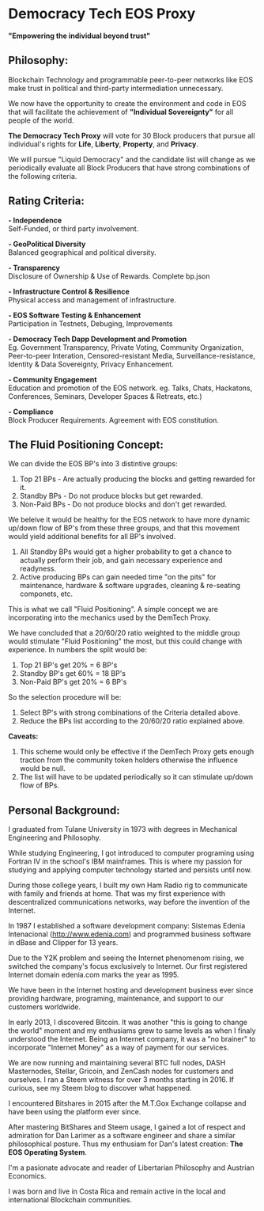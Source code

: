 # Democracy Tech EOS Proxy
**"Empowering the individual beyond trust"**


## Philosophy: ##
Blockchain Technology and programmable peer-to-peer networks like EOS make trust in political and third-party intermediation unnecessary.  

We now have the opportunity  to create the environment and code in EOS that will facilitate the achievement of **"Individual Sovereignty"** for all people of the world.

**The Democracy Tech Proxy**  will vote for 30 Block producers that pursue all individual's rights for **Life**, **Liberty**, **Property**, and **Privacy**.

We will pursue "Liquid Democracy" and the candidate list will change as we periodically evaluate all Block Producers that have strong combinations of the following criteria.

## Rating Criteria: ##  
**- Independence**   
	Self-Funded, or third party involvement. 

**- GeoPolitical Diversity**  
	Balanced geographical and political diversity.

**- Transparency**    
 	 Disclosure of Ownership & Use of Rewards. Complete bp.json

**- Infrastructure Control & Resilience**   
	Physical access and management of infrastructure.

**- EOS Software Testing & Enhancement**  
	Participation in Testnets, Debuging, Improvements
	
**- Democracy Tech Dapp Development and Promotion**  
	Eg. Government Transparency, Private Voting, Community Organization, Peer-to-peer Interation,
	Censored-resistant Media,  Surveillance-resistance, Identity & Data Sovereignty, Privacy Enhancement.    

**-  Community Engagement**  
 	Education and promotion of the EOS network. 
	eg. Talks, Chats, Hackatons, Conferences, Seminars, Developer Spaces & Retreats, etc.)
	
**- Compliance**  
Block Producer Requirements. Agreement with EOS constitution.


## The Fluid Positioning Concept: ##
We can divide the EOS BP's into 3 distintive groups:
 
1. Top 21 BPs	- Are actually producing the blocks and getting rewarded for it.  
2. Standby BPs 	- Do not produce blocks but get rewarded.  
3. Non-Paid BPs	- Do not produce blocks and don't get rewarded. 

We beleive it would be healthy for the EOS network to have more dynamic up/down flow of BP's from these three groups, and that this movement would yield additional benefits for all BP's involved.

1. All Standby BPs would get a higher probability to get a chance to actually perform their job, and gain necessary experience and readyness. 
2. Active producing BPs can gain needed time "on the pits" for maintenance, hardware & software upgrades, cleaning & re-seating componets, etc.

This is what we call "Fluid Positioning". A simple concept we are incorporating into the mechanics used by the DemTech Proxy.

We have concluded that a 20/60/20 ratio weighted to the middle group would stimulate "Fluid Positioning" the most, but this could change with experience.
In numbers the split would be: 
1. Top 21 BP's get 20% = 6 BP's 
2. Standby BP's get 60% = 18 BP's
3. Non-Paid BP's get 20% = 6 BP's

So the selection procedure will be:
1. Select BP's with strong combinations of the Criteria detailed above.
2. Reduce the BPs list according to the 20/60/20 ratio explained above.

**Caveats:** 
1. This scheme would only be effective if the DemTech Proxy gets enough traction from the community token holders otherwise the influence would be null.
2. The list will have to be updated periodically so it can stimulate up/down flow of BPs.
	

## Personal Background: ##
I graduated from Tulane University in 1973 with degrees in Mechanical Engineering and Philosophy.

While studying Engineering, I got introduced to computer programing using Fortran IV in the school's IBM mainframes. 
This is where my passion for studying and applying computer technology started and persists until now. 

During those college years, I built my own Ham Radio rig to communicate with family and friends at home. That was my first experience with descentralized communications networks, way before the invention of the Internet.

In 1987 I established a software development company: Sistemas Edenia Intenacional (http://www.edenia.com) and programmed business software in dBase and Clipper for 13 years.

Due to the Y2K problem and seeing the Internet phenomenom rising, we switched the company's focus exclusively to Internet. Our first registered Internet domain edenia.com marks the year as 1995.

We have been in the Internet hosting and development business ever since providing hardware, programing, maintenance, and support to our customers worldwide.

In early 2013, I discovered Bitcoin. It was another "this is going to change the world" moment and my enthusiams grew to same levels as when I finaly understood the Internet. Being an Internet company, it was a "no brainer" to incorporate "Internet Money" as a way of payment for our services.

We are now running and maintaining several BTC full nodes, DASH Masternodes, Stellar, Gricoin, and ZenCash nodes for customers and ourselves.
I ran a Steem witness for over 3 months starting in 2016. If curious, see my Steem blog to discover what happened.

I encountered Bitshares in 2015 after the M.T.Gox Exchange collapse and have been using the platform ever since.

After mastering BitShares and Steem usage, I gained a lot of respect and admiration for Dan Larimer as a software engineer and share a similar philosophical posture. Thus my enthusiam for Dan's latest creation: **The EOS Operating System**.

I'm a pasionate advocate and reader of Libertarian Philosophy and Austrian Economics.

I was born and live in Costa Rica and remain active in the local and international Blockchain communities.
